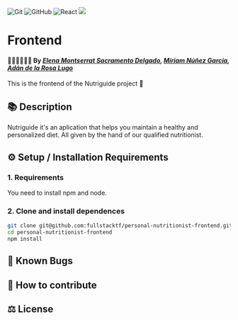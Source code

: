 ![Git](https://img.shields.io/badge/git%20-%23F05033.svg?&style=for-the-badge&logo=git&logoColor=white)
![GitHub](https://img.shields.io/badge/github%20-%23121011.svg?&style=for-the-badge&logo=github&logoColor=white)
![React](https://img.shields.io/badge/react-%2320232a.svg?style=for-the-badge&logo=react&logoColor=%2361DAFB)
<img src="https://img.shields.io/badge/-Docker-2496ED?style=for-the-badge&logo=docker&logoColor=white">

# Frontend

#### 👩‍💻👩‍💻👨‍💻 By _**[Elena Montserrat Sacramento Delgado](https://github.com/elenamsd), [Míriam Núñez García](https://github.com/mnzgarcia), [Adán de la Rosa Lugo](https://github.com/AdanRL)**_

This is the frontend of the Nutriguide project 🥑


## 📚 Description

Nutriguide it's an aplication that helps you maintain a healthy and personalized diet. All given by the hand of our qualified nutritionist.


## ⚙ Setup / Installation Requirements

### 1. Requirements

You need to install npm and node.

### 2. Clone and install dependences

```zsh
git clone git@github.com:fullstacktf/personal-nutritionist-frontend.git
cd personal-nutritionist-frontend
npm install
```

## 🐞 Known Bugs


## 🤝 How to contribute


## ⚖️ License
